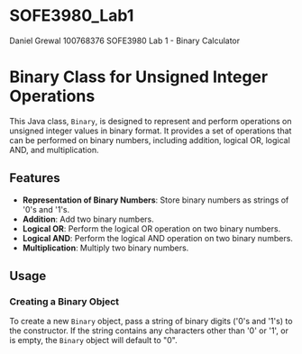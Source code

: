 # SOFE3980_Lab1
Daniel Grewal 100768376
SOFE3980 Lab 1 - Binary Calculator

# Binary Class for Unsigned Integer Operations

This Java class, `Binary`, is designed to represent and perform operations on unsigned integer values in binary format. It provides a set of operations that can be performed on binary numbers, including addition, logical OR, logical AND, and multiplication.

## Features

- **Representation of Binary Numbers**: Store binary numbers as strings of '0's and '1's.
- **Addition**: Add two binary numbers.
- **Logical OR**: Perform the logical OR operation on two binary numbers.
- **Logical AND**: Perform the logical AND operation on two binary numbers.
- **Multiplication**: Multiply two binary numbers.

## Usage

### Creating a Binary Object

To create a new `Binary` object, pass a string of binary digits ('0's and '1's) to the constructor. If the string contains any characters other than '0' or '1', or is empty, the `Binary` object will default to "0".
